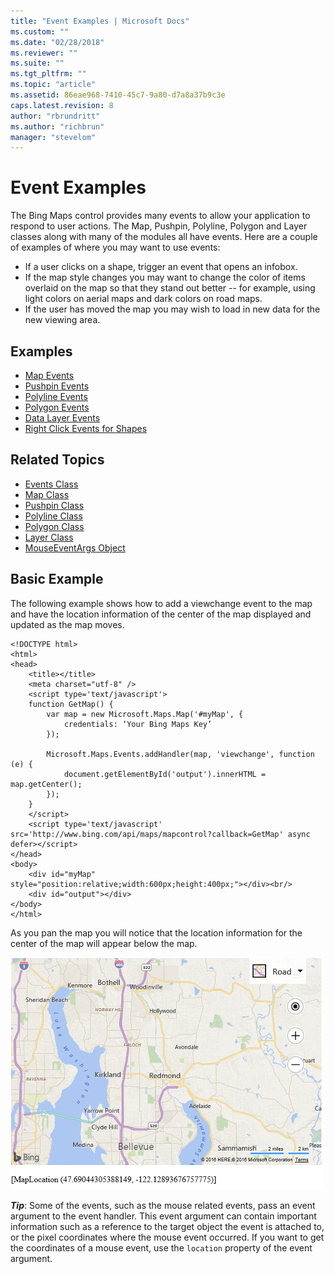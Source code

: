 ```yaml
---
title: "Event Examples | Microsoft Docs"
ms.custom: ""
ms.date: "02/28/2018"
ms.reviewer: ""
ms.suite: ""
ms.tgt_pltfrm: ""
ms.topic: "article"
ms.assetid: 86eae968-7410-45c7-9a80-d7a8a37b9c3e
caps.latest.revision: 8
author: "rbrundritt"
ms.author: "richbrun"
manager: "stevelom"
---
```

# Event Examples
The Bing Maps control provides many events to allow your application to respond to user actions. The Map, Pushpin, Polyline, Polygon and Layer classes along with many of the modules all have events. Here are a couple of examples of where you may want to use events:

 * If a user clicks on a shape, trigger an event that opens an infobox. 
 * If the map style changes you may want to change the color of items overlaid on the map so that they stand out better -- for example, using light colors on aerial maps and dark colors on road maps. 
 * If the user has moved the map you may wish to load in new data for the new viewing area. 

## Examples

* [Map Events](../v8-web-control/map-events.md)
* [Pushpin Events](../v8-web-control/pushpin-events.md)
* [Polyline Events](../v8-web-control/polyline-events.md)
* [Polygon Events](../v8-web-control/polygon-events.md)
* [Data Layer Events](../v8-web-control/data-layer-events.md)
* [Right Click Events for Shapes](../v8-web-control/right-click-events-for-shapes.md)

## Related Topics

* [Events Class](../v8-web-control/events-class.md)
* [Map Class ](../v8-web-control/map-class.md)
* [Pushpin Class](../v8-web-control/pushpin-class.md)
* [Polyline Class](../v8-web-control/polyline-class.md)
* [Polygon Class](../v8-web-control/polygon-class.md)
* [Layer Class](../v8-web-control/layer-class.md)
* [MouseEventArgs Object](../v8-web-control/mouseeventargs-object.md)

## Basic Example

The following example shows how to add a viewchange event to the map and have the location information of the center of the map displayed and updated as the map moves. 

```
<!DOCTYPE html>
<html>
<head>
    <title></title>
    <meta charset="utf-8" />
	<script type='text/javascript'>
    function GetMap() {
        var map = new Microsoft.Maps.Map('#myMap', {
            credentials: ‘Your Bing Maps Key’
        });

        Microsoft.Maps.Events.addHandler(map, 'viewchange', function (e) {
            document.getElementById('output').innerHTML = map.getCenter();
        });
    }
    </script>
    <script type='text/javascript' src='http://www.bing.com/api/maps/mapcontrol?callback=GetMap' async defer></script>
</head>
<body>
    <div id="myMap" style="position:relative;width:600px;height:400px;"></div><br/>
    <div id="output"></div>
</body>
</html>
```

As you pan the map you will notice that the location information for the center of the map will appear below the map. 

![View change results beneath a map](../v8-web-control/media/bmv8-mapviewchangeeventexample.png)
 
**_Tip_**: Some of the events, such as the mouse related events, pass an event argument to the event handler. This event argument can contain important information such as a reference to the target object the event is attached to, or the pixel coordinates where the mouse event occurred. If you want to get the coordinates of a mouse event, use the `location` property of the event argument.
